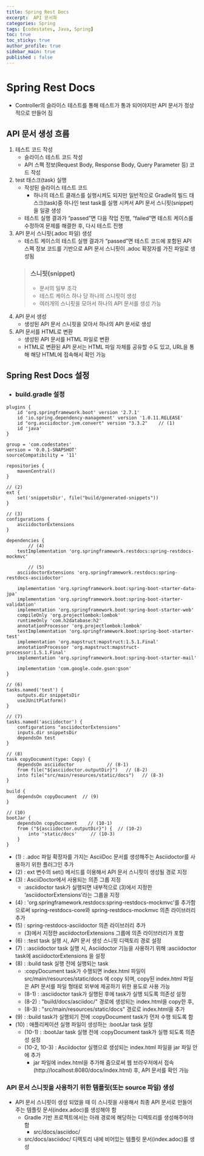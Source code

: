 ```yaml
---
title: Spring Rest Docs
excerpt:  API 문서화
categories: Spring
tags: [codestates, Java, Spring]
toc: true
toc_sticky: true
author_profile: true
sidebar_main: true
published : false
---
```


# Spring Rest Docs
- Controller의 슬라이스 테스트를 통해 테스트가 통과 되어야지만 API 문서가 정상적으로 만들어 짐

## API 문서 생성 흐름
1. 테스트 코드 작성  
   - 슬라이스 테스트 코드 작성  
   - API 스펙 정보(Request Body, Response Body, Query Parameter 등) 코드 작성
2. test 태스크(task) 실행  
   - 작성된 슬라이스 테스트 코드 
     - 하나의 테스트 클래스를 실행시켜도 되지만 일반적으로 Gradle의 빌드 태스크(task)중 하나인 test task를 실행 시켜서 API 문서 스니핏(snippet)을 일괄 생성  
   - 테스트 실행 결과가 “passed”면 다음 작업 진행, “failed”면 테스트 케이스를 수정하여 문제를 해결한 후, 다시 테스트 진행
3. API 문서 스니핏(.adoc 파일) 생성
   -  테스트 케이스의 테스트 실행 결과가 “passed”면 테스트 코드에 포함된 API 스펙 정보 코드를 기반으로 API 문서 스니핏이 .adoc 확장자를 가진 파일로 생성됨
    > ### 스니핏(snippet)
    > - 문서의 일부 조각
    > - 테스트 케이스 하나 당 하나의 스니핏이 생성 
    > - 여러개의 스니핏을 모아서 하나의 API 문서를 생성 가능
4. API 문서 생성
   - 생성된 API 문서 스니핏을 모아서 하나의 API 문서로 생성
5. API 문서를 HTML로 변환
   - 생성된 API 문서를 HTML 파일로 변환
   - HTML로 변환된 API 문서는 HTML 파일 자체를 공유할 수도 있고, URL을 통해 해당 HTML에 접속해서 확인 가능

## Spring Rest Docs 설정
- ### build.gradle 설정
```
plugins {
	id 'org.springframework.boot' version '2.7.1'
	id 'io.spring.dependency-management' version '1.0.11.RELEASE'
	id "org.asciidoctor.jvm.convert" version "3.3.2"    // (1)
	id 'java'
}

group = 'com.codestates'
version = '0.0.1-SNAPSHOT'
sourceCompatibility = '11'

repositories {
	mavenCentral()
}

// (2)
ext {
	set('snippetsDir', file("build/generated-snippets"))
}

// (3)
configurations {
	asciidoctorExtensions
}

dependencies {
        // (4)
	testImplementation 'org.springframework.restdocs:spring-restdocs-mockmvc'
  
        // (5) 
	asciidoctorExtensions 'org.springframework.restdocs:spring-restdocs-asciidoctor'

	implementation 'org.springframework.boot:spring-boot-starter-data-jpa'
	implementation 'org.springframework.boot:spring-boot-starter-validation'
	implementation 'org.springframework.boot:spring-boot-starter-web'
	compileOnly 'org.projectlombok:lombok'
	runtimeOnly 'com.h2database:h2'
	annotationProcessor 'org.projectlombok:lombok'
	testImplementation 'org.springframework.boot:spring-boot-starter-test'
	implementation 'org.mapstruct:mapstruct:1.5.1.Final'
	annotationProcessor 'org.mapstruct:mapstruct-processor:1.5.1.Final'
	implementation 'org.springframework.boot:spring-boot-starter-mail'

	implementation 'com.google.code.gson:gson'
}

// (6)
tasks.named('test') {
	outputs.dir snippetsDir
	useJUnitPlatform()
}

// (7)
tasks.named('asciidoctor') {
	configurations "asciidoctorExtensions"
	inputs.dir snippetsDir
	dependsOn test
}

// (8)
task copyDocument(type: Copy) {
	dependsOn asciidoctor            // (8-1)
	from file("${asciidoctor.outputDir}")   // (8-2)
	into file("src/main/resources/static/docs")   // (8-3)
}

build {
	dependsOn copyDocument  // (9)
}

// (10)
bootJar {
	dependsOn copyDocument    // (10-1)
	from ("${asciidoctor.outputDir}") {  // (10-2)
		into 'static/docs'     // (10-3)
	}
}
```

- (1) : .adoc 파일 확장자를 가지는 AsciiDoc 문서를 생성해주는 Asciidoctor를 사용하기 위한 플러그인 추가  
- (2) : ext 변수의 set() 메서드를 이용해서 API 문서 스니핏이 생성될 경로 지정  
- (3) : AsciiDoctor에서 사용되는 의존 그룹 지정
   - :asciidoctor task가 실행되면 내부적으로 (3)에서 지정한 ‘asciidoctorExtensions’라는 그룹을 지정
- (4) :  'org.springframework.restdocs:spring-restdocs-mockmvc'를 추가함으로써 spring-restdocs-core와 spring-restdocs-mockmvc 의존 라이브러리 추가
- (5) :  spring-restdocs-asciidoctor 의존 라이브러리 추가
   - (3)에서 지정한 asciidoctorExtensions 그룹에 의존 라이브러리가 포함
- (6) :  :test task 실행 시, API 문서 생성 스니핏 디렉토리 경로 설정
- (7) :  :asciidoctor task 실행 시, Asciidoctor 기능을 사용하기 위해 :asciidoctor task에 asciidoctorExtensions 을 설정
- (8) : :build task 실행 전에 실행되는 task
  - :copyDocument task가 수행되면 index.html 파일이 src/main/resources/static/docs 에 copy 되며, copy된 index.html 파일은 API 문서를 파일 형태로 외부에 제공하기 위한 용도로 사용 가능
  - (8-1) : :asciidoctor task가 실행된 후에 task가 실행 되도록 의존성 설정
  - (8-2) : "build/docs/asciidoc/" 경로에 생성되는 index.html을 copy한 후,
  - (8-3) :  "src/main/resources/static/docs" 경로로 index.html을 추가
- (9) : :build task가 실행되기 전에 :copyDocument task가 먼저 수행 되도록 함
- (10) : 애플리케이션 실행 파일이 생성하는 :bootJar task 설정
  - (10-1) : :bootJar task 실행 전에 :copyDocument task가 실행 되도록 의존성 설정
  - (10-2, 10-3) :  Asciidoctor 실행으로 생성되는 index.html 파일을 jar 파일 안에 추가
    - jar 파일에 index.html을 추가해 줌으로써 웹 브라우저에서 접속(http://localhost:8080/docs/index.html) 후, API 문서를 확인 가능

### API 문서 스니핏을 사용하기 위한 템플릿(또는 source 파일) 생성
- API 문서 스니핏이 생성 되었을 때 이 스니핏을 사용해서 최종 API 문서로 만들어 주는 템플릿 문서(index.adoc)를 생성해야 함
    - Gradle 기반 프로젝트에서는 아래 경로에 해당하는 디렉토리를 생성해주어야 함
        - src/docs/asciidoc/
    - src/docs/asciidoc/ 디렉토리 내에 비어있는 템플릿 문서(index.adoc)를 생성